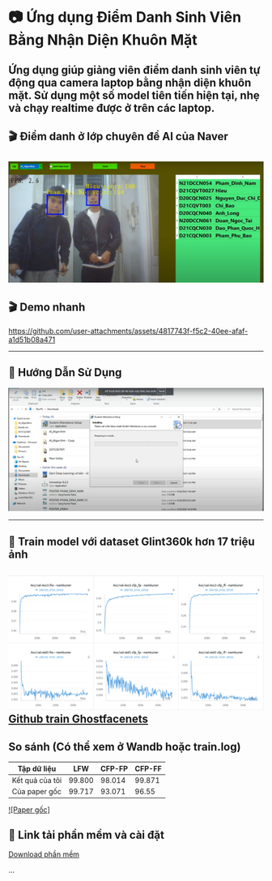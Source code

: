 # 📷 Ứng dụng Điểm Danh Sinh Viên Bằng Nhận Diện Khuôn Mặt

Ứng dụng giúp giảng viên điểm danh sinh viên tự động qua camera laptop bằng nhận diện khuôn mặt. Sử dụng một số model tiên tiến hiện tại, nhẹ và chạy realtime được ở trên các laptop.
---

## 🎬 Điểm danh ở lớp chuyên đề AI của Naver 

[![Xem video qua youtube trực tiếp](lop_AI.png)](https://www.youtube.com/watch?v=QMc43knlL_Q)
---

## 🎬 Demo nhanh

https://github.com/user-attachments/assets/4817743f-f5c2-40ee-afaf-a1d51b08a471

---

## 📖 Hướng Dẫn Sử Dụng

[![Xem video qua youtube](caidat.png)](https://www.youtube.com/watch?v=Gz43lrdEPEk)

---

## 🧠 Train model với dataset Glint360k hơn 17 triệu ảnh

[![Xem kết quả mô hình đã huấn luyện trên Glink360k](train_glink360k.png)](https://wandb.ai/namkunerr/Glint_360k/reports/GhostFaceNets_Glint360k--Vmlldzo4ODYyOTUx?accessToken=0d2xj193yx4yw7qmahnqb3twm073ix9igheydzii6jat3ymjlaljw2nhau5795ho)
[Github train Ghostfacenets](https://github.com/namkuner/Distributed_GhostFaceNet_Train_on_Glint360k)
---
## So sánh (Có thể xem ở Wandb hoặc train.log)
|   Tập dữ liệu     | LFW            | CFP-FP         | CFP-FF
|-------------------|----------------|----------------|----------------|
| Kết quả của tôi   | 99.800         | 98.014         | 99.871         |
| Của paper gốc     | 99.717         | 93.071         | 96.55          |

[![Paper gốc]](https://github.com/HamadYA/GhostFaceNets)

## 🧠 Link tải phần mềm và cài đặt

[Download phần mềm](https://drive.google.com/file/d/1KXzdPSi0JuuI-WpjziLvGTwqjGK138yA/view?usp=sharing)

...

